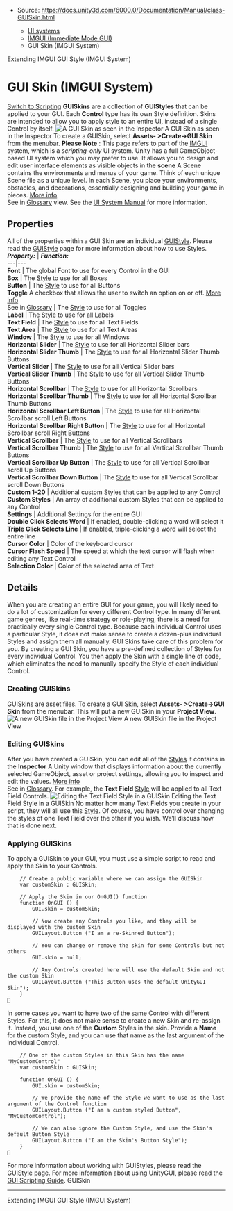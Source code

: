 * Source: https://docs.unity3d.com/6000.0/Documentation/Manual/class-GUISkin.html

  * [UI systems](https://docs.unity3d.com/6000.0/Documentation/Manual/UIToolkits.html)
  * [IMGUI (Immediate Mode GUI)](https://docs.unity3d.com/6000.0/Documentation/Manual/GUIScriptingGuide.html)
  * GUI Skin (IMGUI System)


[](https://docs.unity3d.com/6000.0/Documentation/Manual/gui-Extending.html)
Extending IMGUI
[](https://docs.unity3d.com/6000.0/Documentation/Manual/class-GUIStyle.html)
GUI Style (IMGUI System)
# GUI Skin (IMGUI System)
[Switch to Scripting](https://docs.unity3d.com/6000.0/Documentation/ScriptReference/GUISkin.html "Go to GUISkin page in the Scripting Reference")
**GUISkins** are a collection of **GUIStyles** that can be applied to your GUI. Each **Control** type has its own Style definition. Skins are intended to allow you to apply style to an entire UI, instead of a single Control by itself.
![A GUI Skin as seen in the Inspector](https://docs.unity3d.com/6000.0/Documentation/uploads/Main/Inspector-GUISkin.png) A GUI Skin as seen in the Inspector
To create a GUISkin, select **Assets- >Create->GUI Skin** from the menubar.
**Please Note** : This page refers to part of the [IMGUI](https://docs.unity3d.com/6000.0/Documentation/Manual/GUIScriptingGuide.html) system, which is a _scripting-only_ UI system. Unity has a full GameObject-based UI system which you may prefer to use. It allows you to design and edit user interface elements as visible objects in the **scene** A Scene contains the environments and menus of your game. Think of each unique Scene file as a unique level. In each Scene, you place your environments, obstacles, and decorations, essentially designing and building your game in pieces. [More info](https://docs.unity3d.com/6000.0/Documentation/Manual/CreatingScenes.html)  
See in [Glossary](https://docs.unity3d.com/6000.0/Documentation/Manual/Glossary.html#Scene) view. See the [UI System Manual](https://docs.unity3d.com/6000.0/Documentation/Manual/com.unity.ugui.html) for more information.
## Properties
All of the properties within a GUI Skin are an individual [GUIStyle](https://docs.unity3d.com/6000.0/Documentation/Manual/class-GUIStyle.html). Please read the [GUIStyle](https://docs.unity3d.com/6000.0/Documentation/Manual/class-GUIStyle.html) page for more information about how to use Styles.
**_Property:_** | **_Function:_**  
---|---  
**Font** | The global Font to use for every Control in the GUI  
**Box** | The [Style](https://docs.unity3d.com/6000.0/Documentation/Manual/class-GUIStyle.html) to use for all Boxes  
**Button** | The [Style](https://docs.unity3d.com/6000.0/Documentation/Manual/class-GUIStyle.html) to use for all Buttons  
**Toggle** A checkbox that allows the user to switch an option on or off. [More info](https://docs.unity3d.com/6000.0/Documentation/Manual/UIE-uxml-element-Toggle.html)  
See in [Glossary](https://docs.unity3d.com/6000.0/Documentation/Manual/Glossary.html#Toggle) | The [Style](https://docs.unity3d.com/6000.0/Documentation/Manual/class-GUIStyle.html) to use for all Toggles  
**Label** | The [Style](https://docs.unity3d.com/6000.0/Documentation/Manual/class-GUIStyle.html) to use for all Labels  
**Text Field** | The [Style](https://docs.unity3d.com/6000.0/Documentation/Manual/class-GUIStyle.html) to use for all Text Fields  
**Text Area** | The [Style](https://docs.unity3d.com/6000.0/Documentation/Manual/class-GUIStyle.html) to use for all Text Areas  
**Window** | The [Style](https://docs.unity3d.com/6000.0/Documentation/Manual/class-GUIStyle.html) to use for all Windows  
**Horizontal Slider** | The [Style](https://docs.unity3d.com/6000.0/Documentation/Manual/class-GUIStyle.html) to use for all Horizontal Slider bars  
**Horizontal Slider Thumb** | The [Style](https://docs.unity3d.com/6000.0/Documentation/Manual/class-GUIStyle.html) to use for all Horizontal Slider Thumb Buttons  
**Vertical Slider** | The [Style](https://docs.unity3d.com/6000.0/Documentation/Manual/class-GUIStyle.html) to use for all Vertical Slider bars  
**Vertical Slider Thumb** | The [Style](https://docs.unity3d.com/6000.0/Documentation/Manual/class-GUIStyle.html) to use for all Vertical Slider Thumb Buttons  
**Horizontal Scrollbar** | The [Style](https://docs.unity3d.com/6000.0/Documentation/Manual/class-GUIStyle.html) to use for all Horizontal Scrollbars  
**Horizontal Scrollbar Thumb** | The [Style](https://docs.unity3d.com/6000.0/Documentation/Manual/class-GUIStyle.html) to use for all Horizontal Scrollbar Thumb Buttons  
**Horizontal Scrollbar Left Button** | The [Style](https://docs.unity3d.com/6000.0/Documentation/Manual/class-GUIStyle.html) to use for all Horizontal Scrollbar scroll Left Buttons  
**Horizontal Scrollbar Right Button** | The [Style](https://docs.unity3d.com/6000.0/Documentation/Manual/class-GUIStyle.html) to use for all Horizontal Scrollbar scroll Right Buttons  
**Vertical Scrollbar** | The [Style](https://docs.unity3d.com/6000.0/Documentation/Manual/class-GUIStyle.html) to use for all Vertical Scrollbars  
**Vertical Scrollbar Thumb** | The [Style](https://docs.unity3d.com/6000.0/Documentation/Manual/class-GUIStyle.html) to use for all Vertical Scrollbar Thumb Buttons  
**Vertical Scrollbar Up Button** | The [Style](https://docs.unity3d.com/6000.0/Documentation/Manual/class-GUIStyle.html) to use for all Vertical Scrollbar scroll Up Buttons  
**Vertical Scrollbar Down Button** | The [Style](https://docs.unity3d.com/6000.0/Documentation/Manual/class-GUIStyle.html) to use for all Vertical Scrollbar scroll Down Buttons  
**Custom 1–20** | Additional custom Styles that can be applied to any Control  
**Custom Styles** | An array of additional custom Styles that can be applied to any Control  
**Settings** | Additional Settings for the entire GUI  
**Double Click Selects Word** | If enabled, double-clicking a word will select it  
**Triple Click Selects Line** | If enabled, triple-clicking a word will select the entire line  
**Cursor Color** | Color of the keyboard cursor  
**Cursor Flash Speed** | The speed at which the text cursor will flash when editing any Text Control  
**Selection Color** | Color of the selected area of Text  
## Details
When you are creating an entire GUI for your game, you will likely need to do a lot of customization for every different Control type. In many different game genres, like real-time strategy or role-playing, there is a need for practically every single Control type.
Because each individual Control uses a particular Style, it does not make sense to create a dozen-plus individual Styles and assign them all manually. GUI Skins take care of this problem for you. By creating a GUI Skin, you have a pre-defined collection of Styles for every individual Control. You then apply the Skin with a single line of code, which eliminates the need to manually specify the Style of each individual Control.
### Creating GUISkins
GUISkins are asset files. To create a GUI Skin, select **Assets- >Create->GUI Skin** from the menubar. This will put a new GUISkin in your **Project View**.
![A new GUISkin file in the Project View](https://docs.unity3d.com/6000.0/Documentation/uploads/Main/imgui/GUISkin-ProjectView.png) A new GUISkin file in the Project View
### Editing GUISkins
After you have created a GUISkin, you can edit all of the [Styles](https://docs.unity3d.com/6000.0/Documentation/Manual/class-GUIStyle.html) it contains in the **Inspector** A Unity window that displays information about the currently selected GameObject, asset or project settings, allowing you to inspect and edit the values. [More info](https://docs.unity3d.com/6000.0/Documentation/Manual/UsingTheInspector.html)  
See in [Glossary](https://docs.unity3d.com/6000.0/Documentation/Manual/Glossary.html#Inspector). For example, the **Text Field** [Style](https://docs.unity3d.com/6000.0/Documentation/Manual/class-GUIStyle.html) will be applied to all Text Field Controls.
![Editing the Text Field Style in a GUISkin](https://docs.unity3d.com/6000.0/Documentation/uploads/Main/imgui/GUISkin-EditingTextField.png) Editing the Text Field Style in a GUISkin
No matter how many Text Fields you create in your script, they will all use this [Style](https://docs.unity3d.com/6000.0/Documentation/Manual/class-GUIStyle.html). Of course, you have control over changing the styles of one Text Field over the other if you wish. We’ll discuss how that is done next.
### Applying GUISkins
To apply a GUISkin to your GUI, you must use a simple script to read and apply the Skin to your Controls.
```
    // Create a public variable where we can assign the GUISkin
    var customSkin : GUISkin;

    // Apply the Skin in our OnGUI() function
    function OnGUI () {
        GUI.skin = customSkin;

        // Now create any Controls you like, and they will be displayed with the custom Skin
        GUILayout.Button ("I am a re-Skinned Button");

        // You can change or remove the skin for some Controls but not others
        GUI.skin = null;

        // Any Controls created here will use the default Skin and not the custom Skin
        GUILayout.Button ("This Button uses the default UnityGUI Skin");
    }

```

In some cases you want to have two of the same Control with different Styles. For this, it does not make sense to create a new Skin and re-assign it. Instead, you use one of the **Custom** Styles in the skin. Provide a **Name** for the custom Style, and you can use that name as the last argument of the individual Control.
```
    // One of the custom Styles in this Skin has the name "MyCustomControl"
    var customSkin : GUISkin;

    function OnGUI () {
        GUI.skin = customSkin;

        // We provide the name of the Style we want to use as the last argument of the Control function
        GUILayout.Button ("I am a custom styled Button", "MyCustomControl");

        // We can also ignore the Custom Style, and use the Skin's default Button Style
        GUILayout.Button ("I am the Skin's Button Style");
    }

```

For more information about working with GUIStyles, please read the [GUIStyle](https://docs.unity3d.com/6000.0/Documentation/Manual/class-GUIStyle.html) page. For more information about using UnityGUI, please read the [GUI Scripting Guide](https://docs.unity3d.com/6000.0/Documentation/Manual/GUIScriptingGuide.html).
GUISkin
* * *
[](https://docs.unity3d.com/6000.0/Documentation/Manual/gui-Extending.html)
Extending IMGUI
[](https://docs.unity3d.com/6000.0/Documentation/Manual/class-GUIStyle.html)
GUI Style (IMGUI System)
